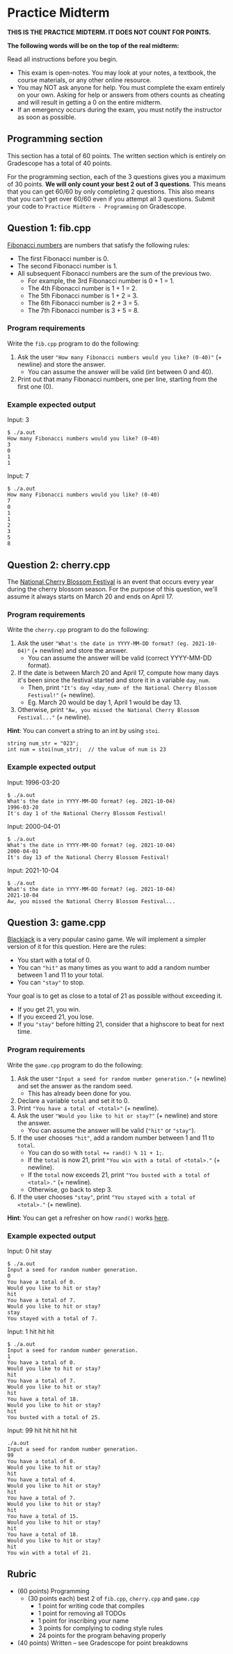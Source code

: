 # Practice Midterm

**THIS IS THE PRACTICE MIDTERM. IT DOES NOT COUNT FOR POINTS.**

**The following words will be on the top of the real midterm:**

Read all instructions before you begin.
* This exam is open-notes. You may look at your notes, a textbook, the course materials, or any other online resource.
* You may NOT ask anyone for help. You must complete the exam entirely on your own. Asking for help or answers from others counts as cheating and will result in getting a 0 on the entire midterm.
* If an emergency occurs during the exam, you must notify the instructor as soon as possible.

## Programming section

This section has a total of 60 points. The written section which is entirely on Gradescope has a total of 40 points.

For the programming section, each of the 3 questions gives you a maximum of 30 points. **We will only count your best 2 out of 3 questions**. This means that you can get 60/60 by only completing 2 questions. This also means that you can't get over 60/60 even if you attempt all 3 questions. Submit your code to `Practice Midterm - Programming` on Gradescope.

## Question 1: fib.cpp

[Fibonacci numbers](https://en.wikipedia.org/wiki/Fibonacci_number) are numbers that satisfy the following rules:
* The first Fibonacci number is 0.
* The second Fibonacci number is 1.
* All subsequent Fibonacci numbers are the sum of the previous two.
  * For example, the 3rd Fibonacci number is 0 + 1 = 1.
  * The 4th Fibonacci number is 1 + 1 = 2.
  * The 5th Fibonacci number is 1 + 2 = 3.
  * The 6th Fibonacci number is 2 + 3 = 5.
  * The 7th Fibonacci number is 3 + 5 = 8.

### Program requirements

Write the `fib.cpp` program to do the following:

1. Ask the user `"How many Fibonacci numbers would you like? (0-40)"` (+ newline) and store the answer.
    * You can assume the answer will be valid (int between 0 and 40).
1. Print out that many Fibonacci numbers, one per line, starting from the first one (0).

### Example expected output

Input: 3
```
$ ./a.out
How many Fibonacci numbers would you like? (0-40)
3
0
1
1
```

Input: 7
```
$ ./a.out
How many Fibonacci numbers would you like? (0-40)
7
0
1
1
2
3
5
8
```


## Question 2: cherry.cpp

The [National Cherry Blossom Festival](https://nationalcherryblossomfestival.org/) is an event that occurs every year during the cherry blossom season. For the purpose of this question, we'll assume it always starts on March 20 and ends on April 17.

### Program requirements

Write the `cherry.cpp` program to do the following:

1. Ask the user `"What's the date in YYYY-MM-DD format? (eg. 2021-10-04)"` (+ newline) and store the answer.
    * You can assume the answer will be valid (correct YYYY-MM-DD format).
1. If the date is between March 20 and April 17, compute how many days it's been since the festival started and store it in a variable `day_num`.
    * Then, print `"It's day <day_num> of the National Cherry Blossom Festival!"` (+ newline).
    * Eg. March 20 would be day 1, April 1 would be day 13.
1. Otherwise, print `"Aw, you missed the National Cherry Blossom Festival..."` (+ newline).

**Hint**: You can convert a string to an int by using `stoi`.

```
string num_str = "023";
int num = stoi(num_str);  // the value of num is 23
```

### Example expected output

Input: 1996-03-20
```
$ ./a.out
What's the date in YYYY-MM-DD format? (eg. 2021-10-04)
1996-03-20
It's day 1 of the National Cherry Blossom Festival!
```

Input: 2000-04-01
```
$ ./a.out
What's the date in YYYY-MM-DD format? (eg. 2021-10-04)
2000-04-01
It's day 13 of the National Cherry Blossom Festival!
```

Input: 2021-10-04
```
$ ./a.out
What's the date in YYYY-MM-DD format? (eg. 2021-10-04)
2021-10-04
Aw, you missed the National Cherry Blossom Festival...
```

## Question 3: game.cpp

[Blackjack](https://en.wikipedia.org/wiki/Blackjack) is a very popular casino game. We will implement a simpler version of it for this question. Here are the rules:

* You start with a total of 0.
* You can `"hit"` as many times as you want to add a random number between 1 and 11 to your total.
* You can `"stay"` to stop.

Your goal is to get as close to a total of 21 as possible without exceeding it.
* If you get 21, you win.
* If you exceed 21, you lose.
* If you `"stay"` before hitting 21, consider that a highscore to beat for next time.

### Program requirements

Write the `game.cpp` program to do the following:

1. Ask the user `"Input a seed for random number generation."` (+ newline) and set the answer as the random seed.
    * This has already been done for you.
1. Declare a variable `total` and set it to 0.
1. Print `"You have a total of <total>"` (+ newline).
1. Ask the user `"Would you like to hit or stay?"` (+ newline) and store the answer.
    * You can assume the answer will be valid (`"hit"` or `"stay"`).
1. If the user chooses `"hit"`, add a random number between 1 and 11 to `total`.
    * You can do so with `total += rand() % 11 + 1;`.
    * If the `total` is now 21, print `"You win with a total of <total>."` (+ newline).
    * If the `total` now exceeds 21, print `"You busted with a total of <total>."` (+ newline).
    * Otherwise, go back to step 3.
1. If the user chooses `"stay"`, print `"You stayed with a total of <total>."` (+ newline).

**Hint**: You can get a refresher on how `rand()` works [here](https://docs.google.com/presentation/d/1PCJ6hKaE1KeppcHSm-Edk-5EYa794QbemHxwkIXHJQk/edit#slide=id.gf1056ba6d1_0_4).

### Example expected output

Input: 0 hit stay
```
$ ./a.out
Input a seed for random number generation.
0
You have a total of 0.
Would you like to hit or stay?
hit
You have a total of 7.
Would you like to hit or stay?
stay
You stayed with a total of 7.
```

Input: 1 hit hit hit
```
$ ./a.out
Input a seed for random number generation.
1 
You have a total of 0.
Would you like to hit or stay?
hit
You have a total of 7.
Would you like to hit or stay?
hit
You have a total of 18.
Would you like to hit or stay?
hit
You busted with a total of 25.
```

Input: 99 hit hit hit hit hit
```
./a.out
Input a seed for random number generation.
99
You have a total of 0.
Would you like to hit or stay?
hit
You have a total of 4.
Would you like to hit or stay?
hit
You have a total of 7.
Would you like to hit or stay?
hit
You have a total of 15.
Would you like to hit or stay?
hit
You have a total of 18.
Would you like to hit or stay?
hit
You win with a total of 21.
```

## Rubric

* (60 points) Programming
  * (30 points each) best 2 of `fib.cpp`, `cherry.cpp` and `game.cpp`
    * 1 point for writing code that compiles
    * 1 point for removing all TODOs
    * 1 point for inscribing your name
    * 3 points for complying to coding style rules
    * 24 points for the program behaving properly
* (40 points) Written – see Gradescope for point breakdowns
